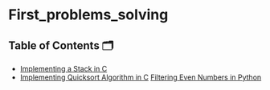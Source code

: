 # First_problems_solving
## Table of Contents 🗂️

 - [Implementing a Stack in C](https://github.com/MOUAYEDSB/First_problems_solving/tree/main/Implementing_a_Stack_in_C)
- [ Implementing Quicksort Algorithm in C](https://github.com/MOUAYEDSB/First_problems_solving/tree/main/Implementing_Quicksort_Algorithm_in_C)
[ Filtering Even Numbers in Python](https://github.com/MOUAYEDSB/First_problems_solving/tree/main/Filtering_Even_Numbers_in_Python)